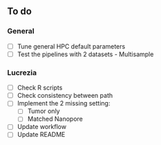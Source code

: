 ## To do
### General
- [ ] Tune general HPC default parameters
- [ ] Test the pipelines with 2 datasets - Multisample

### Lucrezia
- [ ] Check R scripts
- [ ] Check consistency between path
- [ ] Implement the 2 missing setting:
  - [ ] Tumor only
  - [ ] Matched Nanopore
- [ ] Update workflow
- [ ] Update README
